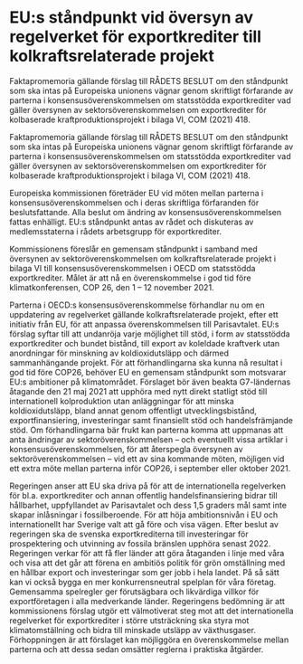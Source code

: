 # EU:s ståndpunkt vid översyn av regelverket för exportkrediter till kolkraftsrelaterade projekt

Faktapromemoria gällande förslag till RÅDETS BESLUT om den ståndpunkt som ska intas på Europeiska unionens vägnar genom skriftligt förfarande av parterna i konsensusöverenskommelsen om statsstödda exportkrediter vad gäller översynen av sektorsöverenskommelsen om exportkrediter för kolbaserade kraftproduktionsprojekt i bilaga VI, COM (2021) 418.

Faktapromemoria gällande förslag till RÅDETS BESLUT om den ståndpunkt som ska intas på Europeiska unionens vägnar genom skriftligt förfarande av parterna i konsensusöverenskommelsen om statsstödda exportkrediter vad gäller översynen av sektorsöverenskommelsen om exportkrediter för kolbaserade kraftproduktionsprojekt i bilaga VI, COM (2021) 418.

Europeiska kommissionen företräder EU vid möten mellan parterna i konsensusöverenskommelsen och i deras skriftliga förfaranden för beslutsfattande. Alla beslut om ändring av konsensusöverenskommelsen fattas enhälligt. EU:s ståndpunkt antas av rådet och diskuteras av medlemsstaterna i rådets arbetsgrupp för exportkrediter.

Kommissionens föreslår en gemensam ståndpunkt i samband med översynen av sektoröverenskommelsen om kolkraftsrelaterade projekt i bilaga VI till konsensusöverenskommelsen i OECD om statsstödda exportkrediter. Målet är att nå en överenskommelse i god tid före klimatkonferensen, COP 26, den 1 – 12 november 2021.

Parterna i OECD:s konsensusöverenskommelse förhandlar nu om en uppdatering av regelverket gällande kolkraftsrelaterade projekt, efter ett initiativ från EU, för att anpassa överenskommelsen till Parisavtalet. EU:s förslag syftar till att undanröja varje möjlighet till stöd, i form av statsstödda exportkrediter och bundet bistånd, till export av koleldade kraftverk utan anordningar för minskning av koldioxidutsläpp och därmed sammanhängande projekt. För att förhandlingarna ska kunna nå resultat i god tid före COP26, behöver EU en gemensam ståndpunkt som motsvarar EU:s ambitioner på klimatområdet. Förslaget bör även beakta G7-ländernas åtagande den 21 maj 2021 att upphöra med nytt direkt statligt stöd till internationell kolproduktion utan anläggningar för att minska koldioxidutsläpp, bland annat genom offentligt utvecklingsbistånd, exportfinansiering, investeringar samt finansiellt stöd och handelsfrämjande stöd. Om förhandlingarna bär frukt kan parterna komma att uppmanas att anta ändringar av sektoröverenskommelsen – och eventuellt vissa artiklar i konsensusöverenskommelsen, för att återspegla översynen av sektoröverenskommelsen – vid ett av sina kommande möten, möjligen vid ett extra möte mellan parterna inför COP26, i september eller oktober 2021.

Regeringen anser att EU ska driva på för att de internationella regelverken för bl.a. exportkrediter och annan offentlig handelsfinansiering bidrar till hållbarhet, uppfyllandet av Parisavtalet och dess 1,5 graders mål samt inte skapar inlåsningar i fossilberoende. För att höja ambitionsnivån i EU och internationellt har Sverige valt att gå före och visa vägen. Efter beslut av regeringen ska de svenska exportkrediterna till investeringar för prospektering och utvinning av fossila bränslen upphöra senast 2022. Regeringen verkar för att få fler länder att göra åtaganden i linje med våra och visa att det går att förena en ambitiös politik för grön omställning med en hållbar export och investeringar som ger jobb i hela landet. På så sätt kan vi också bygga en mer konkurrensneutral spelplan för våra företag. Gemensamma spelregler ger förutsägbara och likvärdiga villkor för exportföretagen i alla medverkande länder. Regeringens bedömning är att kommissionens förslag utgör ett välmotiverat steg mot att det internationella regelverket för exportkrediter i större utsträckning ska styra mot klimatomställning och bidra till minskade utsläpp av växthusgaser. Förhoppningen är att förslaget kan möjliggöra en överenskommelse mellan parterna och att dessa sedan omsätter reglerna i praktiska åtgärder.
